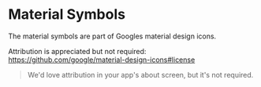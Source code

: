 # Material Symbols

The material symbols are part of Googles material design icons.

Attribution is appreciated but not required: https://github.com/google/material-design-icons#license

> We'd love attribution in your app's about screen, but it's not required.
